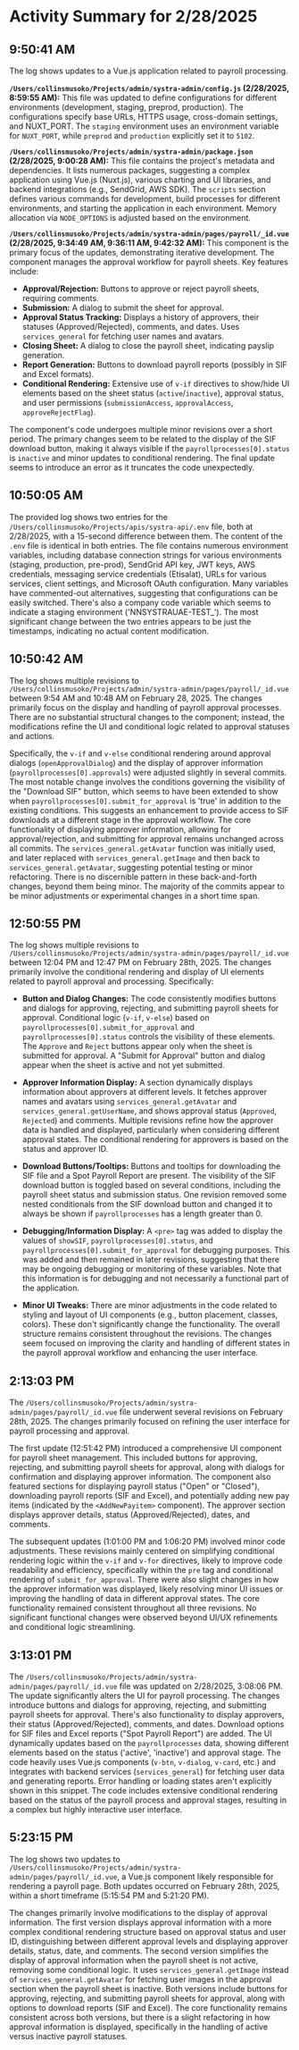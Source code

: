 # Activity Summary for 2/28/2025

## 9:50:41 AM
The log shows updates to a Vue.js application related to payroll processing.

**`/Users/collinsmusoko/Projects/admin/systra-admin/config.js` (2/28/2025, 8:59:55 AM):** This file was updated to define configurations for different environments (development, staging, preprod, production).  The configurations specify base URLs, HTTPS usage, cross-domain settings, and NUXT_PORT.  The `staging` environment uses an environment variable for `NUXT_PORT`, while `preprod` and `production` explicitly set it to `5102`.


**`/Users/collinsmusoko/Projects/admin/systra-admin/package.json` (2/28/2025, 9:00:28 AM):**  This file contains the project's metadata and dependencies.  It lists numerous packages, suggesting a complex application using Vue.js (Nuxt.js), various charting and UI libraries, and backend integrations (e.g., SendGrid, AWS SDK).  The `scripts` section defines various commands for development, build processes for different environments, and starting the application in each environment.  Memory allocation via `NODE_OPTIONS` is adjusted based on the environment.


**`/Users/collinsmusoko/Projects/admin/systra-admin/pages/payroll/_id.vue` (2/28/2025, 9:34:49 AM, 9:36:11 AM, 9:42:32 AM):**  This component is the primary focus of the updates, demonstrating iterative development.  The component manages the approval workflow for payroll sheets. Key features include:

* **Approval/Rejection:** Buttons to approve or reject payroll sheets, requiring comments.
* **Submission:**  A dialog to submit the sheet for approval.
* **Approval Status Tracking:** Displays a history of approvers, their statuses (Approved/Rejected), comments, and dates. Uses `services_general` for fetching user names and avatars.
* **Closing Sheet:** A dialog to close the payroll sheet, indicating payslip generation.
* **Report Generation:** Buttons to download payroll reports (possibly in SIF and Excel formats).
* **Conditional Rendering:** Extensive use of `v-if` directives to show/hide UI elements based on the sheet status (`active`/`inactive`), approval status, and user permissions (`submissionAccess`, `approvalAccess`, `approveRejectFlag`).

The component's code undergoes multiple minor revisions over a short period.  The primary changes seem to be related to the display of the SIF download button, making it always visible if the `payrollprocesses[0].status` is `inactive` and minor updates to conditional rendering. The final update seems to introduce an error  as it truncates the code unexpectedly.


## 10:50:05 AM
The provided log shows two entries for the `/Users/collinsmusoko/Projects/apis/systra-api/.env` file, both at 2/28/2025, with a 15-second difference between them.  The content of the `.env` file is identical in both entries.  The file contains numerous environment variables, including database connection strings for various environments (staging, production, pre-prod),  SendGrid API key, JWT keys, AWS credentials, messaging service credentials (Etisalat), URLs for various services, client settings, and Microsoft OAuth configuration.  Many variables have commented-out alternatives, suggesting that configurations can be easily switched.  There's also a company code variable which seems to indicate a staging environment ('NNSYSTRAUAE-TEST_').  The most significant change between the two entries appears to be just the timestamps, indicating no actual content modification.


## 10:50:42 AM
The log shows multiple revisions to `/Users/collinsmusoko/Projects/admin/systra-admin/pages/payroll/_id.vue` between 9:54 AM and 10:48 AM on February 28, 2025.  The changes primarily focus on the display and handling of payroll approval processes.  There are no substantial structural changes to the component; instead, the modifications refine the UI and conditional logic related to approval statuses and actions.

Specifically, the `v-if` and `v-else` conditional rendering around approval dialogs (`openApprovalDialog`) and the display of approver information (`payrollprocesses[0].approvals`) were adjusted slightly in several commits.  The most notable change involves the conditions governing the visibility of the "Download SIF" button, which seems to have been extended to show when `payrollprocesses[0].submit_for_approval` is 'true' in addition to the existing conditions.  This suggests an enhancement to provide access to SIF downloads at a different stage in the approval workflow. The core functionality of displaying approver information,  allowing for approval/rejection, and submitting for approval remains unchanged across all commits. The `services_general.getAvatar` function was initially used, and later replaced with `services_general.getImage` and then back to `services_general.getAvatar`, suggesting potential testing or minor refactoring.  There is no discernible pattern in these back-and-forth changes, beyond them being minor.  The majority of the commits appear to be minor adjustments or experimental changes in a short time span.


## 12:50:55 PM
The log shows multiple revisions to `/Users/collinsmusoko/Projects/admin/systra-admin/pages/payroll/_id.vue` between 12:04 PM and 12:47 PM on February 28th, 2025.  The changes primarily involve the conditional rendering and display of UI elements related to payroll approval and processing.  Specifically:

* **Button and Dialog Changes:**  The code consistently modifies buttons and dialogs for approving, rejecting, and submitting payroll sheets for approval.  Conditional logic (`v-if`, `v-else`) based on `payrollprocesses[0].submit_for_approval` and `payrollprocesses[0].status` controls the visibility of these elements. The `Approve` and `Reject` buttons appear only when the sheet is submitted for approval.  A "Submit for Approval" button and dialog appear when the sheet is active and not yet submitted.

* **Approver Information Display:** A section dynamically displays information about approvers at different levels.  It fetches approver names and avatars using `services_general.getAvatar` and `services_general.getUserName`, and shows approval status (`Approved`, `Rejected`) and comments.  Multiple revisions refine how the approver data is handled and displayed, particularly when considering different approval states.  The conditional rendering for approvers is based on the status and approver ID.

* **Download Buttons/Tooltips:** Buttons and tooltips for downloading the SIF file and a Spot Payroll Report are present.  The visibility of the SIF download button is toggled based on several conditions, including the payroll sheet status and submission status.  One revision removed some nested conditionals from the SIF download button and changed it to always be shown if `payrollprocesses` has a length greater than 0.

* **Debugging/Information Display:**  A `<pre>` tag was added to display the values of `showSIF`, `payrollprocesses[0].status`, and `payrollprocesses[0].submit_for_approval` for debugging purposes. This was added and then remained in later revisions, suggesting that there may be ongoing debugging or monitoring of these variables.  Note that this information is for debugging and not necessarily a functional part of the application.

* **Minor UI Tweaks:**  There are minor adjustments in the code related to styling and layout of UI components (e.g., button placement, classes, colors).  These don't significantly change the functionality.  The overall structure remains consistent throughout the revisions.  The changes seem focused on improving the clarity and handling of different states in the payroll approval workflow and enhancing the user interface.


## 2:13:03 PM
The `/Users/collinsmusoko/Projects/admin/systra-admin/pages/payroll/_id.vue` file underwent several revisions on February 28th, 2025.  The changes primarily focused on refining the user interface for payroll processing and approval.

The first update (12:51:42 PM) introduced a comprehensive UI component for payroll sheet management.  This included buttons for approving, rejecting, and submitting payroll sheets for approval, along with dialogs for confirmation and displaying approver information.  The component also featured sections for displaying payroll status ("Open" or "Closed"), downloading payroll reports (SIF and Excel), and potentially adding new pay items (indicated by the `<AddNewPayitem>` component).  The approver section displays approver details, status (Approved/Rejected), dates, and comments.

The subsequent updates (1:01:00 PM and 1:06:20 PM) involved minor code adjustments.  These revisions mainly centered on simplifying conditional rendering logic within the `v-if` and `v-for` directives, likely to improve code readability and efficiency,  specifically within the `pre` tag and conditional rendering of `submit_for_approval`. There were also slight changes in how the approver information was displayed, likely resolving minor UI issues or improving the handling of data in different approval states. The core functionality remained consistent throughout all three revisions.  No significant functional changes were observed beyond UI/UX refinements and conditional logic streamlining.


## 3:13:01 PM
The `/Users/collinsmusoko/Projects/admin/systra-admin/pages/payroll/_id.vue` file was updated on 2/28/2025, 3:08:06 PM.  The update significantly alters the UI for payroll processing.  The changes introduce buttons and dialogs for approving, rejecting, and submitting payroll sheets for approval.  There's also functionality to display approvers, their status (Approved/Rejected), comments, and dates. Download options for SIF files and Excel reports ("Spot Payroll Report") are added.  The UI dynamically updates based on the `payrollprocesses` data, showing different elements based on the status ('active', 'inactive') and approval stage. The code heavily uses Vue.js components (`v-btn`, `v-dialog`, `v-card`, etc.) and integrates with backend services (`services_general`) for fetching user data and generating reports.  Error handling or loading states aren't explicitly shown in this snippet.  The code includes extensive conditional rendering based on the status of the payroll process and approval stages, resulting in a complex but highly interactive user interface.


## 5:23:15 PM
The log shows two updates to `/Users/collinsmusoko/Projects/admin/systra-admin/pages/payroll/_id.vue`, a Vue.js component likely responsible for rendering a payroll page.  Both updates occurred on February 28th, 2025, within a short timeframe (5:15:54 PM and 5:21:20 PM).

The changes primarily involve modifications to the display of approval information.  The first version displays approval information with a more complex conditional rendering structure based on approval status and user ID, distinguishing between different approval levels and displaying approver details, status, date, and comments. The second version simplifies the display of approval information when the payroll sheet is not active, removing some conditional logic. It uses `services_general.getImage` instead of `services_general.getAvatar` for fetching user images in the approval section when the payroll sheet is inactive.  Both versions include buttons for approving, rejecting, and submitting payroll sheets for approval, along with options to download reports (SIF and Excel).  The core functionality remains consistent across both versions, but there is a slight refactoring in how approval information is displayed, specifically in the handling of active versus inactive payroll statuses.

